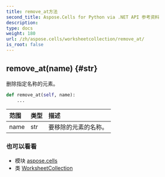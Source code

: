 ```yaml
---
title: remove_at方法
second_title: Aspose.Cells for Python via .NET API 参考资料
description:
type: docs
weight: 180
url: /zh/aspose.cells/worksheetcollection/remove_at/
is_root: false
---
```

##  remove_at(name) {#str}
删除指定名称的元素。



```python
def remove_at(self, name):
    ...
```


|范围|类型|描述|
| :- | :- | :- |
| name | str |要移除的元素的名称。|



### 也可以看看
* 模块 [aspose.cells](../../)
* 类 [WorksheetCollection](/cells/python-net/zh/aspose.cells/worksheetcollection)
